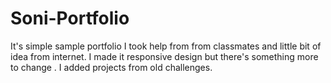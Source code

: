 # Soni-Portfolio
It's simple sample portfolio 
I took help from from classmates and little bit of idea from internet.
I made it responsive design but there's something more to change .
I added projects from old challenges.
